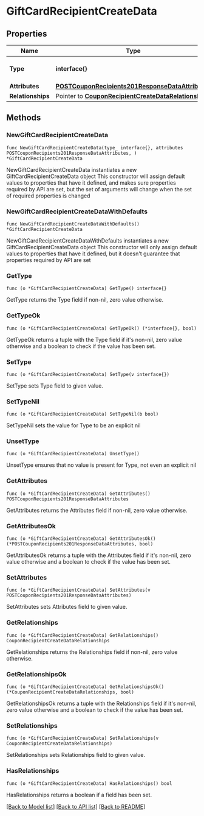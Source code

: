 # GiftCardRecipientCreateData

## Properties

Name | Type | Description | Notes
------------ | ------------- | ------------- | -------------
**Type** | **interface{}** | The resource&#39;s type | 
**Attributes** | [**POSTCouponRecipients201ResponseDataAttributes**](POSTCouponRecipients201ResponseDataAttributes.md) |  | 
**Relationships** | Pointer to [**CouponRecipientCreateDataRelationships**](CouponRecipientCreateDataRelationships.md) |  | [optional] 

## Methods

### NewGiftCardRecipientCreateData

`func NewGiftCardRecipientCreateData(type_ interface{}, attributes POSTCouponRecipients201ResponseDataAttributes, ) *GiftCardRecipientCreateData`

NewGiftCardRecipientCreateData instantiates a new GiftCardRecipientCreateData object
This constructor will assign default values to properties that have it defined,
and makes sure properties required by API are set, but the set of arguments
will change when the set of required properties is changed

### NewGiftCardRecipientCreateDataWithDefaults

`func NewGiftCardRecipientCreateDataWithDefaults() *GiftCardRecipientCreateData`

NewGiftCardRecipientCreateDataWithDefaults instantiates a new GiftCardRecipientCreateData object
This constructor will only assign default values to properties that have it defined,
but it doesn't guarantee that properties required by API are set

### GetType

`func (o *GiftCardRecipientCreateData) GetType() interface{}`

GetType returns the Type field if non-nil, zero value otherwise.

### GetTypeOk

`func (o *GiftCardRecipientCreateData) GetTypeOk() (*interface{}, bool)`

GetTypeOk returns a tuple with the Type field if it's non-nil, zero value otherwise
and a boolean to check if the value has been set.

### SetType

`func (o *GiftCardRecipientCreateData) SetType(v interface{})`

SetType sets Type field to given value.


### SetTypeNil

`func (o *GiftCardRecipientCreateData) SetTypeNil(b bool)`

 SetTypeNil sets the value for Type to be an explicit nil

### UnsetType
`func (o *GiftCardRecipientCreateData) UnsetType()`

UnsetType ensures that no value is present for Type, not even an explicit nil
### GetAttributes

`func (o *GiftCardRecipientCreateData) GetAttributes() POSTCouponRecipients201ResponseDataAttributes`

GetAttributes returns the Attributes field if non-nil, zero value otherwise.

### GetAttributesOk

`func (o *GiftCardRecipientCreateData) GetAttributesOk() (*POSTCouponRecipients201ResponseDataAttributes, bool)`

GetAttributesOk returns a tuple with the Attributes field if it's non-nil, zero value otherwise
and a boolean to check if the value has been set.

### SetAttributes

`func (o *GiftCardRecipientCreateData) SetAttributes(v POSTCouponRecipients201ResponseDataAttributes)`

SetAttributes sets Attributes field to given value.


### GetRelationships

`func (o *GiftCardRecipientCreateData) GetRelationships() CouponRecipientCreateDataRelationships`

GetRelationships returns the Relationships field if non-nil, zero value otherwise.

### GetRelationshipsOk

`func (o *GiftCardRecipientCreateData) GetRelationshipsOk() (*CouponRecipientCreateDataRelationships, bool)`

GetRelationshipsOk returns a tuple with the Relationships field if it's non-nil, zero value otherwise
and a boolean to check if the value has been set.

### SetRelationships

`func (o *GiftCardRecipientCreateData) SetRelationships(v CouponRecipientCreateDataRelationships)`

SetRelationships sets Relationships field to given value.

### HasRelationships

`func (o *GiftCardRecipientCreateData) HasRelationships() bool`

HasRelationships returns a boolean if a field has been set.


[[Back to Model list]](../README.md#documentation-for-models) [[Back to API list]](../README.md#documentation-for-api-endpoints) [[Back to README]](../README.md)


